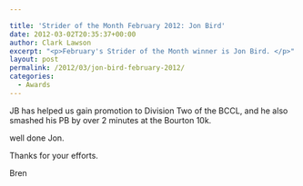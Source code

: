 ```yaml
---

title: 'Strider of the Month February 2012: Jon Bird'
date: 2012-03-02T20:35:37+00:00
author: Clark Lawson
excerpt: "<p>February's Strider of the Month winner is Jon Bird. </p>"
layout: post
permalink: /2012/03/jon-bird-february-2012/
categories:
  - Awards
---
```

JB has helped us gain promotion to Division Two of the BCCL, and he also smashed his PB by over 2 minutes at the Bourton 10k.

well done Jon.

Thanks for your efforts. 

Bren